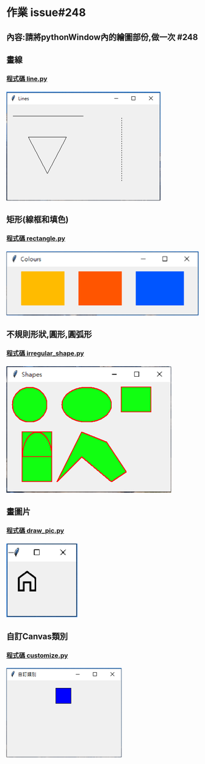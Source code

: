 # 作業 issue#248

## 內容:請將pythonWindow內的繪圖部份,做一次 #248

## 畫線 

### [程式碼 line.py](https://github.com/joanna0511/joanna_window/blob/main/Homework/issue248/canvas.py)

### ![畫線](./img/pic1.PNG)

## 矩形(線框和填色)

### [程式碼 rectangle.py](https://github.com/joanna0511/joanna_window/blob/main/Homework/issue248/rectangle.py)

### ![矩形](./img/pic2.PNG)

## 不規則形狀,圓形,圓弧形

### [程式碼 irregular_shape.py](https://github.com/joanna0511/joanna_window/blob/main/Homework/issue248/irregular_shape.py)

### ![不規則形狀,圓形,圓弧形](./img/pic3.PNG)

## 畫圖片

### [程式碼 draw_pic.py](https://github.com/joanna0511/joanna_window/blob/main/Homework/issue248/draw_pic.py)

### ![畫圖片](./img/pic4.PNG)

## 自訂Canvas類別

### [程式碼 customize.py](https://github.com/joanna0511/joanna_window/blob/main/Homework/issue248/customize.py)

### ![自訂Canvas類別](./img/pic5.PNG)